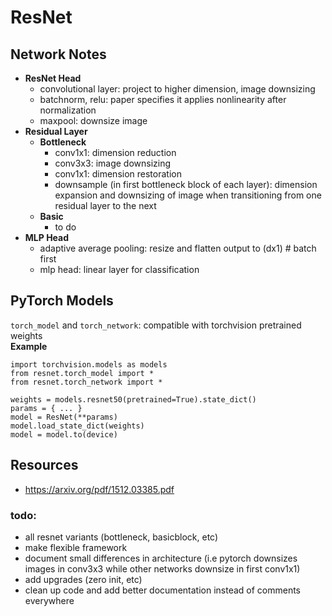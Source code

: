 # ResNet

## Network Notes
* **ResNet Head**
     * convolutional layer: project to higher dimension, image downsizing
     * batchnorm, relu: paper specifies it applies nonlinearity after normalization
     * maxpool: downsize image
* **Residual Layer**
    * **Bottleneck**
        * conv1x1: dimension reduction
        * conv3x3: image downsizing
        * conv1x1: dimension restoration
        * downsample (in first bottleneck block of each layer): dimension expansion and downsizing of image when transitioning from one residual layer to the next
    * **Basic**
        * to do
* **MLP Head**
    * adaptive average pooling: resize and flatten output to (dx1) # batch first
    * mlp head: linear layer for classification

## PyTorch Models
`torch_model` and `torch_network`: compatible with torchvision pretrained weights <br>
**Example**
```
import torchvision.models as models
from resnet.torch_model import *
from resnet.torch_network import *

weights = models.resnet50(pretrained=True).state_dict()
params = { ... }
model = ResNet(**params)
model.load_state_dict(weights)
model = model.to(device)
```

## Resources
* https://arxiv.org/pdf/1512.03385.pdf

### todo:
* all resnet variants (bottleneck, basicblock, etc)
* make flexible framework
* document small differences in architecture (i.e pytorch downsizes images in conv3x3 while other networks downsize in first conv1x1)
* add upgrades (zero init, etc)
* clean up code and add better documentation instead of comments everywhere